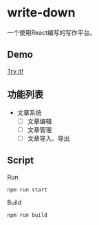 # write-down

一个使用React编写的写作平台。

## Demo

[Try it!](https://nevenleung.github.io/write-down/)

## 功能列表

- 文章系统
  - [ ] 文章编辑
  - [ ] 文章管理
  - [ ] 文章导入、导出

## Script

Run

```
npm run start
```

Build

```
npm run build
```